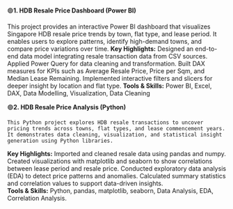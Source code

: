 🟢**1. HDB Resale Price Dashboard (Power BI)**

  This project provides an interactive Power BI dashboard that visualizes Singapore HDB resale price trends by town, flat type, and lease period.
  It enables users to explore patterns, identify high-demand towns, and compare price variations over time.
**Key Highlights:**
  Designed an end-to-end data model integrating resale transaction data from CSV sources.
  Applied Power Query for data cleaning and transformation.
  Built DAX measures for KPIs such as Average Resale Price, Price per Sqm, and Median Lease Remaining.
  Implemented interactive filters and slicers for deeper insight by location and flat type.
**Tools & Skills:** 
    Power BI, Excel, DAX, Data Modelling, Visualization, Data Cleaning

🟢**2. HDB Resale Price Analysis (Python)**

    This Python project explores HDB resale transactions to uncover pricing trends across towns, flat types, and lease commencement years.
    It demonstrates data cleaning, visualization, and statistical insight generation using Python libraries.
**Key Highlights:**
    Imported and cleaned resale data using pandas and numpy.
    Created visualizations with matplotlib and seaborn to show correlations between lease period and resale price.
    Conducted exploratory data analysis (EDA) to detect price patterns and anomalies.
    Calculated summary statistics and correlation values to support data-driven insights.    
**Tools & Skills:** 
    Python, pandas, matplotlib, seaborn, Data Analysis, EDA, Correlation Analysis.
